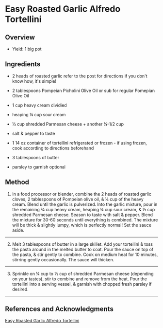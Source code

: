 # Easy Roasted Garlic Alfredo Tortellini

## Overview

- Yield: 1 big pot

## Ingredients

- 2 heads of roasted garlic refer to the post for directions if you don't know how, it's simple!

- 2 tablespoons Pompeian Picholini Olive Oil or sub for regular Pomepian Olive Oil

- 1 cup heavy cream dividied

- heaping ¼ cup sour cream

- ½ cup shredded Parmesan cheese + another ¼-1/2 cup

- salt & pepper to taste

- 1 14 oz container of tortellini refrigerated or frozen - if using frozen, cook according to directions beforehand

- 3 tablespoons of butter

- parsley to garnish optional

## Method

1. In a food processor or blender, combine the 2 heads of roasted garlic cloves, 2 tablespoons of Pompeian olive oil, & ¼ cup of the heavy cream. Blend until the garlic is pulverized. Into the garlic mixture, pour in the remaining ¾ cup heavy cream, heaping ¼ cup sour cream, & ½ cup shredded Parmesan cheese. Season to taste with salt & pepper. Blend the mixture for 30-60 seconds until everything is combined. The mixture will be thick & slightly lumpy, which is perfectly normal! Set the sauce aside.
---

2. Melt 3 tablespoons of butter in a large skillet. Add your tortellini & toss the pasta around in the melted butter to coat. Pour the sauce on top of the pasta, & stir gently to combine. Cook on medium heat for 10 minutes, stirring gently occasionally. The sauce will thicken.
---

3. Sprinkle on ¼ cup to ½ cup of shredded Parmesan cheese (depending on your tastes), stir to combine and remove from the heat. Pour the tortellini into a serving vessel, & garnish with chopped fresh parsley if desired.
---

## References and Acknowledgments

[Easy Roasted Garlic Alfredo Tortellini](https://www.mrshappyhomemaker.com/easy-roasted-garlic-alfredo-tortellini/)
